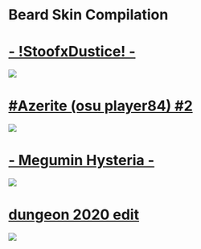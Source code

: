 # Beard Skin Compilation



# [- !StoofxDustice! -](https://www.mediafire.com/file/s8jqq5wktvet1o2/-+!StoofxDustice!+-.osk/file)
![](https://osu.ppy.sh/ss/15921979/f42d)

# [#Azerite (osu player84) #2](http://www.mediafire.com/file/igdja1s7gberzck/%23Azerite_%28osu_player84%29_%232.osk/file)
![](https://osu.ppy.sh/ss/15925989/2881)

# [- Megumin Hysteria -](https://www.mediafire.com/file/vexnym1kotrx2pz/-+Megumin+Hysteria+-.osk/file)
![](https://osu.ppy.sh/ss/15935147/7ba3)

# [dungeon 2020 edit](https://www.mediafire.com/file/ct1q936d5o5qxr7/dungeon+2020+edit.osk/file)
![](https://osu.ppy.sh/ss/15945663/0571)
